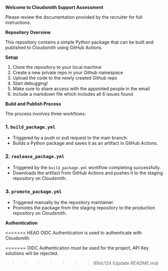 **Welcome to Cloudsmith Support Assessment**

Please review the documentation provided by the recruiter for full instructions.

**Repository Overview**

This repository contains a simple Python package that can be built and published to Cloudsmith using GitHub Actions.

**Setup**

1. Clone the repository to your local machine
2. Create a new private repo in your Github namespace
3. Upload the code to the newly created Github repo
4. Start debugging!
5. Make sure to share access with the appointed people in the email
6. Include a markdown file which includes all 6 issues found 

**Build and Publish Process**

The process involves three workflows:

### 1. `build_package.yml`

* Triggered by a push or pull request to the main branch.
* Builds a Python package and saves it as an artifact in GitHub Actions.

### 2. `realease_package.yml`

* Triggered by the `build_package.yml` workflow completing successfully.
* Downloads the artifact from GitHub Actions and pushes it to the staging repository on Cloudsmith.

### 3. `promote_package.yml`

* Triggered manually by the repository maintainer.
* Promotes the package from the staging repository to the production repository on Cloudsmith.

**Authentication**

<<<<<<< HEAD
OIDC Authentication is used to authenticate with Cloudsmith.

=======
OIDC Authentication must be used for the project, API Key solutions will be rejected.
>>>>>>> 99dc124 (Update README.md)
